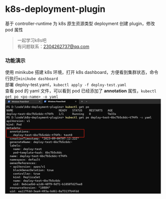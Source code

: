 # k8s-deployment-plugin
基于 controller-runtime 为 k8s 原生资源类型 deployment 创建 plugin，修改 pod 属性
> 一起学习k8s吧  
> 有问题联系：2304262737@qq.com

### 功能演示
使用 minikube 搭建 k8s 环境，打开 k8s dashboard，方便看到集群状态，命令行执行`minikube dashboard`  
部署 deploy-test.yaml，`kubectl apply -f deploy-test.yaml`  
查看 pod 的 yaml 文件，可以看到 pod 已经添加了 **annotation** 属性，`kubectl get po <po-name> -o yaml`
![img.png](imgs/img.png)